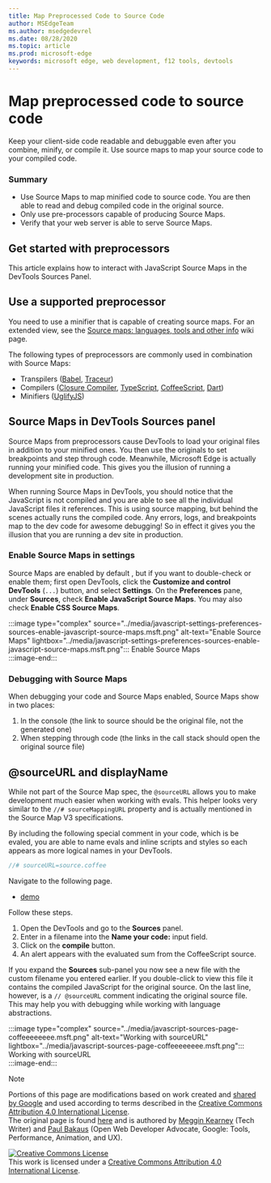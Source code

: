 ```yaml
---
title: Map Preprocessed Code to Source Code
author: MSEdgeTeam
ms.author: msedgedevrel
ms.date: 08/28/2020
ms.topic: article
ms.prod: microsoft-edge
keywords: microsoft edge, web development, f12 tools, devtools
---
```

<!-- Copyright Meggin Kearney and Paul Bakaus

   Licensed under the Apache License, Version 2.0 (the "License");
   you may not use this file except in compliance with the License.
   You may obtain a copy of the License at

       https://www.apache.org/licenses/LICENSE-2.0

   Unless required by applicable law or agreed to in writing, software
   distributed under the License is distributed on an "AS IS" BASIS,
   WITHOUT WARRANTIES OR CONDITIONS OF ANY KIND, either express or implied.
   See the License for the specific language governing permissions and
   limitations under the License.  -->  





# Map preprocessed code to source code   




Keep your client-side code readable and debuggable even after you combine, minify, or compile it.  Use source maps to map your source code to your compiled code.  

### Summary  

*   Use Source Maps to map minified code to source code. You are then able to read and debug compiled code in the original source.  
*   Only use pre-processors capable of producing Source Maps.  
*   Verify that your web server is able to serve Source Maps.  
    
<!--todo: add link to preprocessors capable of producing Source Maps when section is available -->  
<!--[]: /web/tools/setup/setup-preprocessors?#supported_preprocessors ""  -->  

## Get started with preprocessors  

This article explains how to interact with JavaScript Source Maps in the DevTools Sources Panel.  <!--For a first overview of what preprocessors are, how each may help, and how Source Maps work; see Set Up CSS & JS Preprocessors.  -->  

<!--todo: add link to Set Up CSS & JS Preprocessors when section is available -->  
<!--[]: /web/tools/setup/setup-preprocessors#debugging-and-editing-preprocessed-content ""  -->  

## Use a supported preprocessor  

You need to use a minifier that is capable of creating source maps.  <!--For the most popular options, see the preprocessor support section.  -->  For an extended view, see the [Source maps: languages, tools and other info][GitHubWikiSourceMapsLanguagesTools] wiki page.  

<!--todo: add link to see the preprocessor support section when section is available -->  
<!--[]: /web/tools/setup/setup-preprocessors?#supported_preprocessors ""  -->  

The following types of preprocessors are commonly used in combination with Source Maps:  

*   Transpilers \([Babel][BabelJS], [Traceur][GitHubWikiGoogleTraceurCompiler]\)  
*   Compilers \([Closure Compiler][GitHubGoogleClosureCompiler], [TypeScript][TypeScriptMain], [CoffeeScript][CoffeeScriptMain], [Dart][DartMain]\)  
*   Minifiers \([UglifyJS][GitHubMishooUglifyJS]\)  
    
## Source Maps in DevTools Sources panel  

Source Maps from preprocessors cause DevTools to load your original files in addition to your minified ones.  You then use the originals to set breakpoints and step through code.  Meanwhile, Microsoft Edge is actually running your minified code. This gives you the illusion of running a development site in production.  

When running Source Maps in DevTools, you should notice that the JavaScript is not compiled and you are able to see all the individual JavaScript files it references.  This is using source mapping, but behind the scenes actually runs the compiled code.  Any errors, logs, and breakpoints map to the dev code for awesome debugging!  So in effect it gives you the illusion that you are running a dev site in production.  

### Enable Source Maps in settings  

Source Maps are enabled by default <!--\(as of Microsoft Edge 39\)-->, but if you want to double-check or enable them; first open DevTools, click the **Customize and control DevTools** \(`...`\) button, and select **Settings**.  On the **Preferences** pane, under **Sources**, check **Enable JavaScript Source Maps**.  You may also check **Enable CSS Source Maps**.  

:::image type="complex" source="../media/javascript-settings-preferences-sources-enable-javascript-source-maps.msft.png" alt-text="Enable Source Maps" lightbox="../media/javascript-settings-preferences-sources-enable-javascript-source-maps.msft.png":::
   Enable Source Maps  
:::image-end:::  

### Debugging with Source Maps  

When debugging your code and Source Maps enabled, Source Maps show in two places:  

1.  In the console \(the link to source should be the original file, not the generated one\)  
1.  When stepping through code \(the links in the call stack should open the original source file\)  
    
<!--todo: add link to debugging your code when section is available -->  
<!--[DebugBreakpointsStepCode]: https://docs.microsoft.com/microsoft-edge/devtools-guide-chromium/debug/breakpoints/step-code ""  -->  

## @sourceURL and displayName  

While not part of the Source Map spec, the `@sourceURL` allows you to make development much easier when working with evals.  This helper looks very similar to the `//# sourceMappingURL` property and is actually mentioned in the Source Map V3 specifications.  

By including the following special comment in your code, which is be evaled, you are able to name evals and inline scripts and styles so each appears as more logical names in your DevTools.  

```javascript
//# sourceURL=source.coffee
```  

Navigate to the following page.  

*   [demo][CssNinjaDemoSourceMapping]
    
Follow these steps.  

1.  Open the DevTools and go to the **Sources** panel.  
1.  Enter in a filename into the **Name your code:** input field.  
1.  Click on the **compile** button.  
1.  An alert appears with the evaluated sum from the CoffeeScript source.  
    
If you expand the **Sources** sub-panel you now see a new file with the custom filename you entered earlier.  If you double-click to view this file it contains the compiled JavaScript for the original source.  On the last line, however, is a `// @sourceURL` comment indicating the original source file.  This may help you with debugging while working with language abstractions.  

:::image type="complex" source="../media/javascript-sources-page-coffeeeeeeee.msft.png" alt-text="Working with sourceURL" lightbox="../media/javascript-sources-page-coffeeeeeeee.msft.png":::
   Working with sourceURL  
:::image-end:::  

<!--  
## Feedback   


-->  

<!-- links -->  

[BabelJS]: https://babeljs.io "Babel is a JavaScript compiler"  
[CoffeeScriptMain]: https://coffeescript.org "CoffeeScript"  
[CssNinjaDemoSourceMapping]: https://www.thecssninja.com/demo/source_mapping/compile.html "A simple example of //# sourceURL eval naming"  
[DartMain]: https://www.dartlang.org "Dart programming language"  
[GitHubGoogleClosureCompiler]: https://github.com/google/closure-compiler "google/closure-compiler | GitHub"  
[GitHubMishooUglifyJS]: https://github.com/mishoo/UglifyJS "mishoo/UglifyJS | GitHub"  
[GitHubWikiSourceMapsLanguagesTools]: https://github.com/ryanseddon/source-map/wiki/Source-maps:-languages,-tools-and-other-info "Source maps: languages, tools and other info | GitHub wiki"  
[GitHubWikiGoogleTraceurCompiler]: https://github.com/google/traceur-compiler/wiki/Getting-Started "Getting Started - google/traceur-compiler | GitHub wiki"  
[TypeScriptMain]: https://www.typescriptlang.org "TypeScript"  

> [!NOTE]
> Portions of this page are modifications based on work created and [shared by Google][GoogleSitePolicies] and used according to terms described in the [Creative Commons Attribution 4.0 International License][CCA4IL].  
> The original page is found [here](https://developers.google.com/web/tools/chrome-devtools/javascript/source-maps) and is authored by [Meggin Kearney][MegginKearney] \(Tech Writer\) and [Paul Bakaus][PaulBakaus] \(Open Web Developer Advocate, Google: Tools, Performance, Animation, and UX\).  

[![Creative Commons License][CCby4Image]][CCA4IL]  
This work is licensed under a [Creative Commons Attribution 4.0 International License][CCA4IL].  

[CCA4IL]: https://creativecommons.org/licenses/by/4.0  
[CCby4Image]: https://i.creativecommons.org/l/by/4.0/88x31.png  
[GoogleSitePolicies]: https://developers.google.com/terms/site-policies  
[KayceBasques]: https://developers.google.com/web/resources/contributors/kaycebasques  
[MegginKearney]: https://developers.google.com/web/resources/contributors/megginkearney  
[PaulBakaus]: https://developers.google.com/web/resources/contributors/pbakaus  
